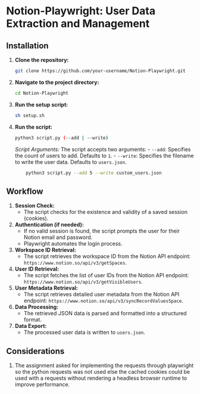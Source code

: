 # Notion-Playwright: User Data Extraction and Management

## Installation

1.  **Clone the repository:**

    ```bash
    git clone https://github.com/your-username/Notion-Playwright.git
    ```

2.  **Navigate to the project directory:**

    ```bash
    cd Notion-Playwright
    ```

3.  **Run the setup script:**
    
    ```bash
    sh setup.sh
    ```

4.  **Run the script:**

    ```bash
    python3 script.py (--add | --write)
    ```

    *Script Arguments:*
        The script accepts two arguments:
            - `--add`: Specifies the count of users to add. Defaults to `1`.
            - `--write`: Specifies the filename to write the user data. Defaults to `users.json`.

    ```bash
        python3 script.py --add 5 --write custom_users.json
    ```

## Workflow

1.  **Session Check:**
    * The script checks for the existence and validity of a saved session (cookies).
2.  **Authentication (if needed):**
    * If no valid session is found, the script prompts the user for their Notion email and password.
    * Playwright automates the login process.
3.  **Workspace ID Retrieval:**
    * The script retrieves the workspace ID from the Notion API endpoint: `https://www.notion.so/api/v3/getSpaces`.
4.  **User ID Retrieval:**
    * The script fetches the list of user IDs from the Notion API endpoint: `https://www.notion.so/api/v3/getVisibleUsers`.
5.  **User Metadata Retrieval:**
    * The script retrieves detailed user metadata from the Notion API endpoint: `https://www.notion.so/api/v3/syncRecordValuesSpace`.
6.  **Data Processing:**
    * The retrieved JSON data is parsed and formatted into a structured format.
7.  **Data Export:**
    * The processed user data is written to `users.json`.



## Considerations

1. The assignment asked for implementing the requests through playwright so the python requests was not used else the cached cookies could be used with a requests without rendering a headless browser runtime to  improve performance.

